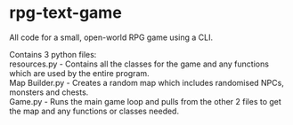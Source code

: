 # rpg-text-game
All code for a small, open-world RPG game using a CLI.

Contains 3 python files:                                                                                                                               
       resources.py - Contains all the classes for the game and any functions which are used by the entire program.                             
       Map Builder.py - Creates a random map which includes randomised NPCs, monsters and chests.                                               
       Game.py - Runs the main game loop and pulls from the other 2 files to get the map and any functions or classes needed.
